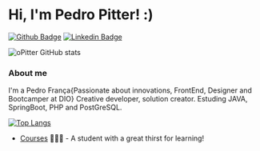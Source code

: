 # Hi, I'm Pedro Pitter! :)

[![Github Badge](https://img.shields.io/badge/-Github-000?style=flat-square&logo=Github&logoColor=white&link=https://github.com/oPitter)](https://github.com/oPitter)
[![Linkedin Badge](https://img.shields.io/badge/-LinkedIn-blue?style=flat-square&logo=Linkedin&logoColor=white&link=https://www.linkedin.com/in/pedro-de-fran%C3%A7a-69599a170/)](https://www.linkedin.com/in/pedro-de-fran%C3%A7a-69599a170/)

![oPitter GitHub stats](https://github-readme-stats.vercel.app/api?username=oPitter&theme=dark&show_icons=true)
                    
### About me
I'm a Pedro França{Passionate about innovations, FrontEnd, Designer and Bootcamper at DIO} Creative developer, solution creator.
  Estuding JAVA, SpringBoot, PHP and PostGreSQL.

[![Top Langs](https://github-readme-stats.vercel.app/api/top-langs/?username=oPitter&layout=compact)](https://github.com/anuraghazra/github-readme-stats)

- [Courses](https://web.digitalinnovation.one/users/pedromesquitafranca?tab=achievements) 👨🏼‍🏫 - A student with a great thirst for learning!

